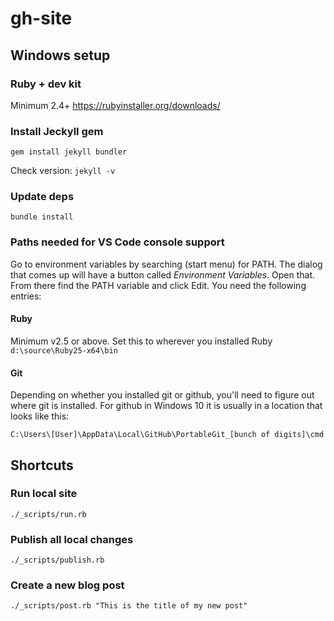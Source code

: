 # gh-site

## Windows setup

### Ruby + dev kit

Minimum 2.4+
https://rubyinstaller.org/downloads/

### Install Jeckyll gem

`gem install jekyll bundler`

Check version: `jekyll -v`

### Update deps

`bundle install`

### Paths needed for VS Code console support
Go to environment variables by searching (start menu) for PATH. The dialog that comes up will have a button called *Environment Variables*. Open that. From there find the PATH variable and click Edit. You need the following entries:

#### Ruby
Minimum v2.5 or above. Set this to wherever you installed Ruby
`d:\source\Ruby25-x64\bin`

#### Git
Depending on whether you installed git or github, you'll need to figure out where git is installed. For github in Windows 10 it is usually in a location that looks like this:

`C:\Users\[User]\AppData\Local\GitHub\PortableGit_[bunch of digits]\cmd`

## Shortcuts

### Run local site
`./_scripts/run.rb`

### Publish all local changes
`./_scripts/publish.rb`

### Create a new blog post
`./_scripts/post.rb "This is the title of my new post"`

